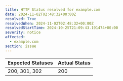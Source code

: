 ```yaml
---
title: HTTP Status resolved for example.com
date: 2024-11-02T02:48:32+00:00Z
resolved: True
resolvedWhen: 2024-11-02T02:48:32+00:00Z
resolvedStartTime: 2024-10-25T21:09:43.191474+00:00
severity: notice
affected:
  - example.com
section: issue
---
```


| Expected Statuses | Actual Status  |
|-------------------|----------------|
| 200, 301, 302 | 200 |
